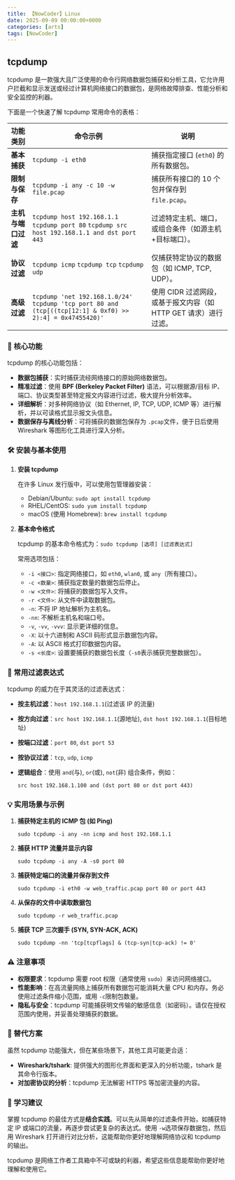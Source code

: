 ```yaml
---
title: 【NowCoder】Linux
date: 2025-09-09 00:00:00+0000
categories: [arts]
tags: [NowCoder]
---
```


## tcpdump

tcpdump 是一款强大且广泛使用的命令行网络数据包捕获和分析工具，它允许用户拦截和显示发送或经过计算机网络接口的数据包，是网络故障排查、性能分析和安全监控的利器。

下面是一个快速了解 tcpdump 常用命令的表格：

| 功能类别           | 命令示例                                                     | 说明                                                         |
| ------------------ | ------------------------------------------------------------ | ------------------------------------------------------------ |
| **基本捕获**       | `tcpdump -i eth0`                                            | 捕获指定接口 (`eth0`) 的所有数据包。                         |
| **限制与保存**     | `tcpdump -i any -c 10 -w file.pcap`                          | 捕获所有接口的 10 个包并保存到 `file.pcap`。                 |
| **主机与端口过滤** | `tcpdump host 192.168.1.1` `tcpdump port 80` `tcpdump src host 192.168.1.1 and dst port 443` | 过滤特定主机、端口，或组合条件（如源主机+目标端口）。        |
| **协议过滤**       | `tcpdump icmp` `tcpdump tcp` `tcpdump udp`                   | 仅捕获特定协议的数据包（如 ICMP, TCP, UDP）。                |
| **高级过滤**       | `tcpdump 'net 192.168.1.0/24'` `tcpdump 'tcp port 80 and (tcp[((tcp[12:1] & 0xf0) >> 2):4] = 0x47455420)'` | 使用 CIDR 过滤网段，或基于报文内容（如 HTTP GET 请求）进行过滤。 |

### 📜 核心功能

tcpdump 的核心功能包括：

- **数据包捕获**：实时捕获流经网络接口的原始网络数据包。
- **精准过滤**：使用 **BPF (Berkeley Packet Filter)** 语法，可以根据源/目标 IP、端口、协议类型甚至特定报文内容进行过滤，极大提升分析效率。
- **详细解析**：对多种网络协议（如 Ethernet, IP, TCP, UDP, ICMP 等）进行解析，并以可读格式显示报文头信息。
- **数据保存与离线分析**：可将捕获的数据包保存为 `.pcap`文件，便于日后使用 Wireshark 等图形化工具进行深入分析。

### 🛠️ 安装与基本使用

1. **安装 tcpdump**

   在许多 Linux 发行版中，可以使用包管理器安装：

   - Debian/Ubuntu: `sudo apt install tcpdump`
   - RHEL/CentOS: `sudo yum install tcpdump`
   - macOS (使用 Homebrew): `brew install tcpdump`

2. **基本命令格式**

   tcpdump 的基本命令格式为：`sudo tcpdump [选项] [过滤表达式]`

   常用选项包括：

   - `-i <接口>`: 指定网络接口，如 `eth0`, `wlan0`, 或 `any`（所有接口）。
   - `-c <数量>`: 捕获指定数量的数据包后停止。
   - `-w <文件>`: 将捕获的数据包写入文件。
   - `-r <文件>`: 从文件中读取数据包。
   - `-n`: 不将 IP 地址解析为主机名。
   - `-nn`: 不解析主机名和端口号。
   - `-v`, `-vv`, `-vvv`: 显示更详细的信息。
   - `-X`: 以十六进制和 ASCII 码形式显示数据包内容。
   - `-A`: 以 ASCII 格式打印数据包内容。
   - `-s <长度>`: 设置要捕获的数据包长度（`-s0`表示捕获完整数据包）。

### 🔧 常用过滤表达式

tcpdump 的威力在于其灵活的过滤表达式：

- **按主机过滤**：`host 192.168.1.1`(过滤该 IP 的流量)

- **按方向过滤**：`src host 192.168.1.1`(源地址), `dst host 192.168.1.1`(目标地址)

- **按端口过滤**：`port 80`, `dst port 53`

- **按协议过滤**：`tcp`, `udp`, `icmp`

- **逻辑组合**：使用 `and`(与), `or`(或), `not`(非) 组合条件，例如：

  `src host 192.168.1.100 and (dst port 80 or dst port 443)`

### 💡 实用场景与示例

1. **捕获特定主机的 ICMP 包 (如 Ping)**

   ```
   sudo tcpdump -i any -nn icmp and host 192.168.1.1
   ```

2. **捕获 HTTP 流量并显示内容**

   ```
   sudo tcpdump -i any -A -s0 port 80
   ```

3. **捕获特定端口的流量并保存到文件**

   ```
   sudo tcpdump -i eth0 -w web_traffic.pcap port 80 or port 443
   ```

4. **从保存的文件中读取数据包**

   ```
   sudo tcpdump -r web_traffic.pcap
   ```

5. **捕获 TCP 三次握手 (SYN, SYN-ACK, ACK)**

   ```
   sudo tcpdump -nn 'tcp[tcpflags] & (tcp-syn|tcp-ack) != 0'
   ```

### ⚠️ 注意事项

- **权限要求**：tcpdump 需要 root 权限（通常使用 `sudo`）来访问网络接口。
- **性能影响**：在高流量网络上捕获所有数据包可能消耗大量 CPU 和内存。务必使用过滤条件缩小范围，或用 `-c`限制包数量。
- **隐私与安全**：tcpdump 可能捕获明文传输的敏感信息（如密码）。请仅在授权范围内使用，并妥善处理捕获的数据。

### 🔄 替代方案

虽然 tcpdump 功能强大，但在某些场景下，其他工具可能更合适：

- **Wireshark/tshark**: 提供强大的图形化界面和更深入的分析功能，tshark 是其命令行版本。
- **对加密协议的分析**：tcpdump 无法解密 HTTPS 等加密流量的内容。

### 📖 学习建议

掌握 tcpdump 的最佳方式是**结合实践**。可以先从简单的过滤条件开始，如捕获特定 IP 或端口的流量，再逐步尝试更复杂的表达式。使用 `-w`选项保存数据包，然后用 Wireshark 打开进行对比分析，这能帮助你更好地理解网络协议和 tcpdump 的输出。

tcpdump 是网络工作者工具箱中不可或缺的利器，希望这些信息能帮助你更好地理解和使用它。
